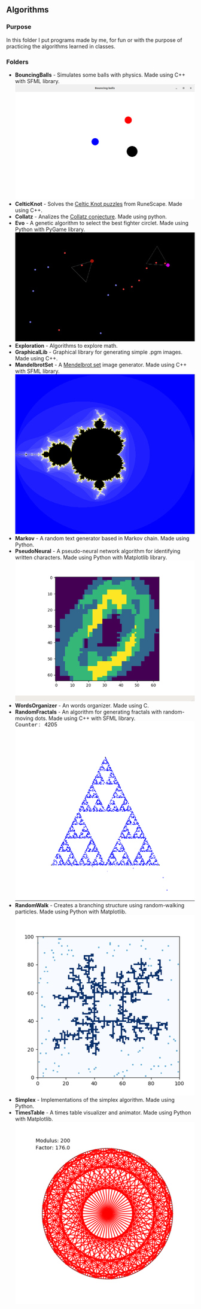 ## Algorithms

### Purpose

In this folder I put programs made by me, for fun or with the purpose of
practicing the algorithms learned in classes.

### Folders

* **BouncingBalls** - Simulates some balls with physics. Made using C++ with SFML library.
![Bouncing balls print](/BouncingBalls/bouncing_balls.png)
* **CelticKnot** - Solves the [Celtic Knot puzzles](http://runescape.wikia.com/wiki/Treasure_Trails/Guide/Celtic_knots) from RuneScape. Made using C++.
* **Collatz** - Analizes the [Collatz conjecture](https://en.wikipedia.org/wiki/Collatz_conjecture). Made using python.
* **Evo** - A genetic algorithm to select the best fighter circlet. Made using Python with PyGame library.
![Evo print](/Evo/evo.png)
* **Exploration** - Algorithms to explore math.
* **GraphicalLib** - Graphical library for generating simple .pgm images. Made using C++.
* **MandelbrotSet** - A [Mendelbrot set](https://en.wikipedia.org/wiki/Mandelbrot_set) image generator. Made using C++ with SFML library.
![Mandelbrot set print](/MandelbrotSet/mandelbrot-set.png)
* **Markov** - A random text generator based in Markov chain. Made using Python.
* **PseudoNeural** - A pseudo-neural network algorithm for identifying written characters. Made using Python with Matplotlib library.
![Neuron print](/PseudoNeural/0_print.png)
* **WordsOrganizer** - An words organizer. Made using C.
* **RandomFractals** - An algorithm for generating fractals with random-moving dots. Made using C++ with SFML library.
![Triangle print](/RandomFractals/triangle.png)
* **RandomWalk** - Creates a branching structure using random-walking particles. Made using Python with Matplotlib.
![Branching print](/RandomWalk/random-walk.png)
* **Simplex** - Implementations of the simplex algorithm. Made using Python.
* **TimesTable** - A times table visualizer and animator. Made using Python with Matplotlib.
![Table print](/TimesTable/screenshots/176.png)
